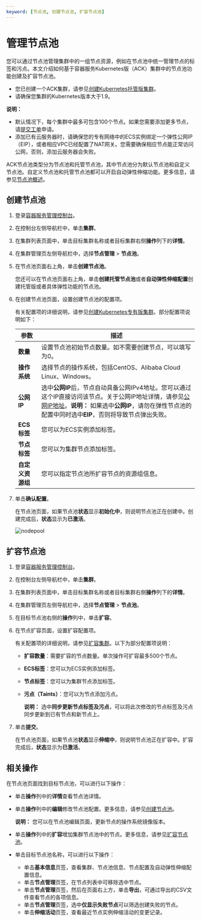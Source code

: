 ```yaml
---
keyword: [节点池, 创建节点池, 扩容节点池]
---
```


# 管理节点池

您可以通过节点池管理集群中的一组节点资源，例如在节点池中统一管理节点的标签和污点。本文介绍如何基于容器服务Kubernetes版（ACK）集群中的节点池功能创建及扩容节点池。

-   您已创建一个ACK集群，请参见[创建Kubernetes托管版集群](/intl.zh-CN/Kubernetes集群用户指南/集群/创建集群/创建Kubernetes托管版集群.md)。
-   请确保您集群的Kubernetes版本大于1.9。

**说明：**

-   默认情况下，每个集群中最多可包含100个节点。如果您需要添加更多节点，请[提交工单](https://workorder-intl.console.aliyun.com/console.htm)申请。
-   添加已有云服务器时，请确保您的专有网络中的ECS实例绑定一个弹性公网IP（EIP），或者相应VPC已经配置了NAT网关。您需要确保相应节点能正常访问公网，否则，添加云服务器会失败。

ACK节点池类型分为节点池和托管节点池，其中节点池分为默认节点池和自定义节点池。自定义节点池和托管节点池都可以开启自动弹性伸缩功能。更多信息，请参见[节点池概述](/intl.zh-CN/Kubernetes集群用户指南/节点与节点池/节点池/节点池概述.md)。

## 创建节点池

1.  登录[容器服务管理控制台](https://cs.console.aliyun.com)。

2.  在控制台左侧导航栏中，单击**集群**。

3.  在集群列表页面中，单击目标集群名称或者目标集群右侧**操作**列下的**详情**。

4.  在集群管理页左侧导航栏中，选择**节点管理** \> **节点池**。

5.  在节点池页面右上角，单击**创建节点池**。

    您还可以在节点池页面右上角，单击**创建托管节点池**或者**自动弹性伸缩配置**创建托管版或者具体弹性功能的节点池。

6.  在创建节点池页面，设置创建节点池的配置项。

    有关配置项的详细说明，请参见[创建Kubernetes专有版集群](/intl.zh-CN/Kubernetes集群用户指南/集群/创建集群/创建Kubernetes专有版集群.md)。部分配置项说明如下：

    |参数|描述|
    |--|--|
    |**数量**|设置节点池初始节点数量。如不需要创建节点，可以填写为0。|
    |**操作系统**|选择节点的操作系统，包括CentOS、Alibaba Cloud Linux、Windows。|
    |**公网IP**|选中**公网IP**后，节点自动具备公网IPv4地址。您可以通过这个IP直接访问该节点。关于公网IP地址详情，请参见[公网IP地址](/intl.zh-CN/网络/实例IP地址介绍/专有网络的IP.md)。**说明：** 如果选中**公网IP**，请勿在弹性节点池的配置中同时选中**EIP**，否则将导致节点弹出失败。 |
    |**ECS标签**|您可以为ECS实例添加标签。|
    |**节点标签**|您可以为集群节点添加标签。|
    |**自定义资源组**|您可以指定节点池所扩容节点的资源组信息。|

7.  单击**确认配置**。

    在节点池页面，如果节点池**状态**显示**初始化中**，则说明节点池正在创建中。创建完成后，**状态**显示为**已激活**。

    ![nodepool](https://static-aliyun-doc.oss-accelerate.aliyuncs.com/assets/img/zh-CN/9106659951/p95881.png)


## 扩容节点池

1.  登录[容器服务管理控制台](https://cs.console.aliyun.com)。

2.  在控制台左侧导航栏中，单击**集群**。

3.  在集群列表页面中，单击目标集群名称或者目标集群右侧**操作**列下的**详情**。

4.  在集群管理页左侧导航栏中，选择**节点管理** \> **节点池**。

5.  在目标节点池右侧的**操作**列中，单击**扩容**。

6.  在节点扩容页面，设置扩容配置项。

    有关配置项的详细说明，请参见[扩容集群](/intl.zh-CN/Kubernetes集群用户指南/集群/扩容集群.md)。以下为部分配置项说明：

    -   **扩容数量**：需要扩容的节点数量。单次操作可扩容最多500个节点。
    -   **ECS标签**：您可以为ECS实例添加标签。
    -   **节点标签**：您可以为集群节点添加标签。
    -   **污点（Taints）**：您可以为节点添加污点。

        **说明：** 选中**同步更新节点标签及污点**，可以将此次修改的节点标签及污点同步更新到已有节点和新节点上。

7.  单击**提交**。

    在节点池页面，如果节点池**状态**显示**伸缩中**，则说明节点池正在扩容中。扩容完成后，**状态**显示为**已激活**。


## 相关操作

在节点池页面找到目标节点池，可以进行以下操作：

-   单击**操作**列中的**详情**查看节点池详情。
-   单击**操作**列中的**编辑**修改节点池配置。更多信息，请参见[创建节点池](#section_eq0_lmv_4a7)。

    **说明：** 您可以在节点池编辑页面，更新节点的操作系统镜像版本。

-   单击**操作**列中的**扩容**增加集群节点池中的节点。更多信息，请参见[扩容节点池](#section_851_l8a_fj3)。
-   单击目标节点池名称，可以进行以下操作：
    -   单击**基本信息**页签，查看集群、节点池信息、节点配置及自动弹性伸缩配置信息。
    -   单击**节点管理**页签，在节点列表中可移除选中节点。
    -   单击**节点管理**页签，然后在页面右上方，单击**导出**，可通过导出的CSV文件查看节点的各项信息。
    -   单击**节点管理**页签，选中**仅显示失败节点**可以筛选创建失败的节点。
    -   单击**伸缩活动**页签，查看最近节点实例伸缩活动的变更记录。

